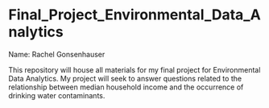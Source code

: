 # Final_Project_Environmental_Data_Analytics

Name: Rachel Gonsenhauser

This repository will house all materials for my final project for Environmental Data Analytics. My project will seek to answer questions related to the relationship between median household income and the occurrence of drinking water contaminants. 